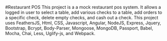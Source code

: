 #Restaurant POS
This project is a a mock restaurant pos system. It allows a logged in user to select a table, add various checks to a table, add orders to a specific check, delete empty checks, and cash out a check. This project uses FeathersJS, Html, CSS, Javascript, Angular, NodeJS, Express, Jquery, Bootstrap, Bcrypt, Body-Parser, Mongoose, MongoDB, Passport, Babel, Mocha, Chai, Less, Uglify-js, and Webpack.
